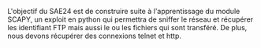 L'objectif du SAE24 est de construire suite à l'apprentissage du module SCAPY, un exploit en python qui permettra de sniffer le réseau et récupérer les identifiant FTP mais aussi le ou les fichiers qui sont transféré. De plus, nous devons récupérer des connexions telnet et http.
